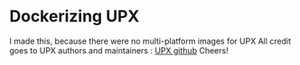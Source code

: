 # Dockerizing UPX

I made this, because there were no multi-platform images for UPX
All credit goes to UPX authors and maintainers : [UPX github](https://github.com/upx/upx)
Cheers!

